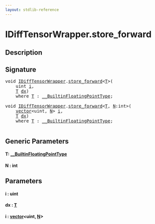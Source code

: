 ```yaml
---
layout: stdlib-reference
---
```


# IDiffTensorWrapper\.store\_forward

## Description





## Signature 

<pre>
<span class="code_keyword">void</span> <a href="index.html" class="code_type">IDiffTensorWrapper</a>.<a href="store_forward.html">store_forward</a>&lt;<a href="store_forward.html#typeparam-T" class="code_type">T</a>&gt;(
    <span class="code_keyword">uint</span> <a href="store_forward.html#decl-i" class="code_param">i</a>,
    <a href="store_forward.html#typeparam-T" class="code_type">T</a> <a href="store_forward.html#decl-dx" class="code_param">dx</a>)
    <span class='code_keyword'>where</span> <a href="store_forward.html#typeparam-T" class="code_type">T</a> : <a href="../0_builtinfloatingpointtype-029hm/index.html" class="code_type">__BuiltinFloatingPointType</a>;

<span class="code_keyword">void</span> <a href="index.html" class="code_type">IDiffTensorWrapper</a>.<a href="store_forward.html">store_forward</a>&lt;<a href="store_forward.html#typeparam-T" class="code_type">T</a>, <a href="store_forward.html#decl-N" class="code_var">N</a>:<span class="code_keyword">int</span>&gt;(
    <a href="../../types/vector/index.html" class="code_type">vector</a>&lt;<span class="code_keyword">uint</span>, <a href="store_forward.html#decl-N" class="code_var">N</a>&gt; <a href="store_forward.html#decl-i" class="code_param">i</a>,
    <a href="store_forward.html#typeparam-T" class="code_type">T</a> <a href="store_forward.html#decl-dx" class="code_param">dx</a>)
    <span class='code_keyword'>where</span> <a href="store_forward.html#typeparam-T" class="code_type">T</a> : <a href="../0_builtinfloatingpointtype-029hm/index.html" class="code_type">__BuiltinFloatingPointType</a>;

</pre>

## Generic Parameters

####  <a id="typeparam-T"></a>T: [\_\_BuiltinFloatingPointType](../0_builtinfloatingpointtype-029hm/index.html)
####  <a id="decl-N"></a>N  : int

## Parameters

####  <a id="decl-i"></a>i  : uint
####  <a id="decl-dx"></a>dx  : [T](store_forward.html#typeparam-T)
####  <a id="decl-i"></a>i  : [vector](../../types/vector/index.html)\<uint, [N](../../types/vector/index.html#decl-N)\>

